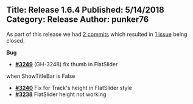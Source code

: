 Title: Release 1.6.4
Published: 5/14/2018
Category: Release
Author: punker76
---

As part of this release we had [2 commits](https://github.com/MahApps/MahApps.Metro/compare/1.6.3...1.6.4) which resulted in [1 issue](https://github.com/MahApps/MahApps.Metro/issues?milestone=32&state=closed) being closed.


__Bug__

- [__#3249__](https://github.com/MahApps/MahApps.Metro/pull/3249) (GH-3248) fix thumb in FlatSlider


 when ShowTitleBar is False
- [__#3240__](https://github.com/MahApps/MahApps.Metro/pull/3240) Fix for Track's height in FlatSlider style
- [__#3238__](https://github.com/MahApps/MahApps.Metro/issues/3238) FlatSlider height not working


